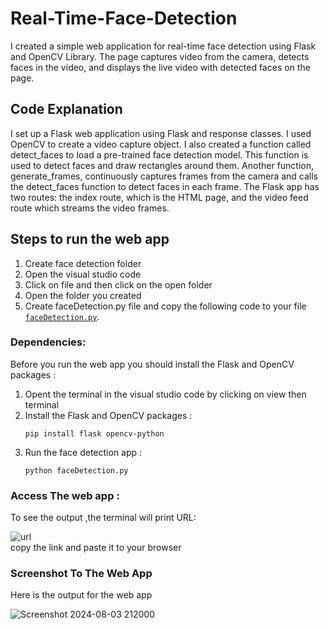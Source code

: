 # Real-Time-Face-Detection
I created a simple web application for real-time face detection using Flask and OpenCV Library. The page captures video from the camera, detects faces in the video, and 
displays the live video with detected faces on the page.

## Code Explanation
I set up a Flask web application using Flask and response classes. I used OpenCV to create a video capture object. I also created a function called detect_faces to load a pre-trained face detection model. This 
function is used to detect faces and draw rectangles around them. Another function, generate_frames, continuously captures frames from the camera and calls the detect_faces 
function to detect faces in each frame. The Flask app has two routes: the index route, which is the HTML page, and the video feed route which streams the video frames.

## Steps to run the web app
1. Create face detection folder
2. Open the visual studio code
3. Click on file and then click on the open folder
4. Open the folder you created
5. Create faceDetection.py file and copy the following code to your file [`faceDetection.py`](https://github.com/lujains1/Smart-Methods/blob/main/AI%20and%20Robotics/Face_Detection/faceDetection.py).

###  Dependencies:
Before you run the web app you should install the Flask and OpenCV packages : 
1. Opent the terminal in the visual studio code by clicking on view then terminal 
2. Install the Flask and OpenCV packages :
      ```shell
     pip install flask opencv-python
     ```
3. Run the face detection app :
     ```shell
     python faceDetection.py
     ```

### Access The web app :
To see the output ,the terminal will print URL:<br>

![url](https://github.com/user-attachments/assets/f19ef5b2-314f-40a6-9048-9840f283f644)
<br>
copy the link and paste it to your browser 

### Screenshot To The Web App
Here is the output for the web app
<br>

![Screenshot 2024-08-03 212000](https://github.com/user-attachments/assets/256cec71-591a-44b5-93a4-6f7a54b2623e)


